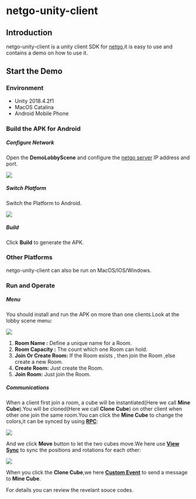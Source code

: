 # netgo-unity-client

## Introduction

netgo-unity-client is a unity client SDK for [netgo](https://github.com/netgo-framework/netgo),it is easy to use and contains a demo on how to use it.

## Start the Demo

### Environment 

- Unity 2018.4.2f1
- MacOS Catalina
- Android Mobile Phone

### Build the APK for Android

##### Configure Network

Open the **DemoLobbyScene** and configure the [netgo server](https://github.com/netgo-framework/netgo) IP address and port.

![](http://qiniu.harlanc.vip/12.24.2019_8:03:50.png)

##### Switch Platform

Switch the Platform to Android.

![](http://qiniu.harlanc.vip/12.24.2019_7:46:29.png)

##### Build 

Click **Build** to generate the APK.

### Other Platforms

netgo-unity-client can also be run on MacOS/IOS/Windows.


### Run and Operate

##### Menu

You should install and run the APK on more than one clients.Look at the lobby scene menu:

![](http://qiniu.harlanc.vip/12.24.2019_9:41:23.png)

1. **Room Name :** Define a unique name for a Room.
2. **Room Capacity :** The count which one Room can hold.
3. **Join Or Create Room:** If the Room exists , then join the Room ,else create a new Room.
4. **Create Room:** Just create the Room.
5. **Join Room:** Just join the Room.

##### Communications

When a client first join a room, a cube will be instantiated(Here we call **Mine Cube**).You will be cloned(Here we call **Clone Cube**) on other client when other one join the same room.You can click the **Mine Cube** to change the colors,it can be synced by using **[RPC](https://github.com/netgo-framework/netgo-unity-client/tree/master/Assets/Netgo/Application/RPC)**:

![](http://qiniu.harlanc.vip/netgo-client-rpc.gif)

And we click **Move** button to let the two cubes move.We here use **[View Sync](https://github.com/netgo-framework/netgo-unity-client/tree/master/Assets/Netgo/Application/ViewSynchronizer)** to sync the positions and rotations for each other:

![](http://qiniu.harlanc.vip/netgo-client-viewsync3.gif)

When you click the **Clone Cube**,we here **[Custom Event](https://github.com/netgo-framework/netgo-unity-client/tree/master/Assets/Netgo/Application/CustomEvent)** to send a message to **Mine Cube**.

For details you can review the revelant souce codes.







